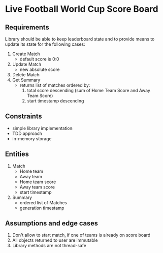 # Live Football World Cup Score Board

## Requirements
Library should be able to keep leaderboard state and to provide means to update its state for the following cases:
1. Create Match
   - default score is 0:0
2. Update Match
   - new absolute score
3. Delete Match
4. Get Summary
   - returns list of matches ordered by:
     1. total score descending (sum of Home Team Score and Away Team Score)
     2. start timestamp descending

## Constraints
* simple library implementation
* TDD approach
* in-memory storage

## Entities
1. Match
   - Home team
   - Away team
   - Home team score
   - Away team score
   - start timestamp
2. Summary
   - ordered list of Matches
   - generation timestamp

## Assumptions and edge cases
1. Don't allow to start match, if one of teams is already on score board
2. All objects returned to user are immutable
3. Library methods are not thread-safe

